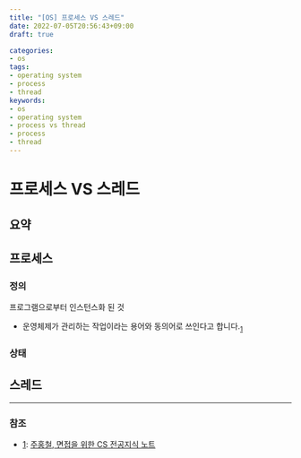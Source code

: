 ```yaml
---
title: "[OS] 프로세스 VS 스레드"
date: 2022-07-05T20:56:43+09:00
draft: true

categories:
- os
tags:
- operating system
- process
- thread
keywords:
- os
- operating system
- process vs thread
- process
- thread
---
```


# 프로세스 VS 스레드
## 요약
## 프로세스
### 정의
프로그램으로부터 인스턴스화 된 것
- 운영체제가 관리하는 작업이라는 용어와 동의어로 쓰인다고 합니다.<sub>[1]</sub>
### 상태
## 스레드

---
### 참조
- [1]: [주홍철, 면접을 위한 CS 전공지식 노트](https://www.aladin.co.kr/shop/wproduct.aspx?ItemId=292815727)

[1]: https://www.aladin.co.kr/shop/wproduct.aspx?ItemId=292815727

